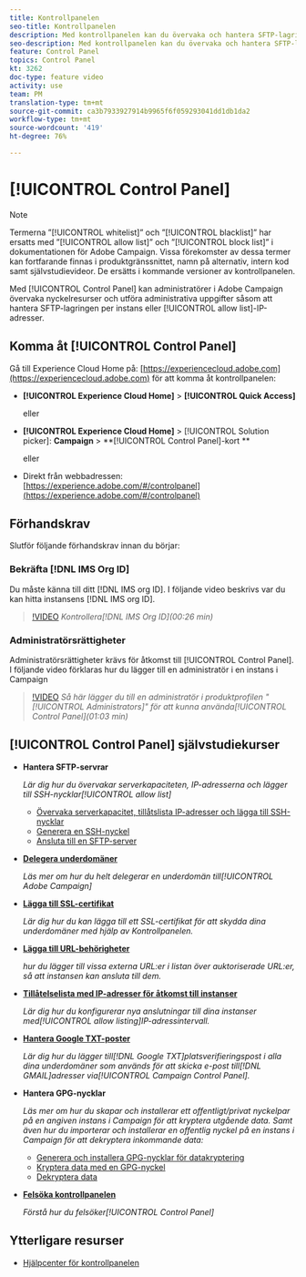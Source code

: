```yaml
---
title: Kontrollpanelen
seo-title: Kontrollpanelen
description: Med kontrollpanelen kan du övervaka och hantera SFTP-lagringen per instans och tillåtelselista IP-adresser.
seo-description: Med kontrollpanelen kan du övervaka och hantera SFTP-lagringen per instans och tillåtslista IP-adresser.
feature: Control Panel
topics: Control Panel
kt: 3262
doc-type: feature video
activity: use
team: PM
translation-type: tm+mt
source-git-commit: ca3b7933927914b9965f6f059293041dd1db1da2
workflow-type: tm+mt
source-wordcount: '419'
ht-degree: 76%

---
```



# [!UICONTROL Control Panel]

>[!NOTE]
>
>Termerna ”[!UICONTROL whitelist]” och ”[!UICONTROL blacklist]” har ersatts med ”[!UICONTROL allow list]” och ”[!UICONTROL block list]” i dokumentationen för Adobe Campaign.
>Vissa förekomster av dessa termer kan fortfarande finnas i produktgränssnittet, namn på alternativ, intern kod samt självstudievideor. De ersätts i kommande versioner av kontrollpanelen.

Med [!UICONTROL Control Panel] kan administratörer i Adobe Campaign övervaka nyckelresurser och utföra administrativa uppgifter såsom att hantera SFTP-lagringen per instans eller [!UICONTROL allow list]-IP-adresser.

## Komma åt [!UICONTROL Control Panel]

Gå till Experience Cloud Home på: [https://experiencecloud.adobe.com](https://experiencecloud.adobe.com) för att komma åt kontrollpanelen:

* **[!UICONTROL Experience Cloud Home]** > **[!UICONTROL Quick Access]**

   eller
* **[!UICONTROL Experience Cloud Home]**  > [!UICONTROL Solution picker]: **Campaign** > **[!UICONTROL Control Panel]-kort **

   eller

* Direkt från webbadressen: [https://experience.adobe.com/#/controlpanel](https://experience.adobe.com/#/controlpanel)

## Förhandskrav

Slutför följande förhandskrav innan du börjar:

### Bekräfta [!DNL IMS Org ID]

Du måste känna till ditt [!DNL IMS org ID]. I följande video beskrivs var du kan hitta instansens [!DNL IMS org ID].

>[!VIDEO](https://video.tv.adobe.com/v/27183?quality=12)
*Kontrollera[!DNL IMS Org ID](00:26 min)*

### Administratörsrättigheter

Administratörsrättigheter krävs för åtkomst till [!UICONTROL Control Panel].
I följande video förklaras hur du lägger till en administratör i en instans i Campaign

>[!VIDEO](https://video.tv.adobe.com/v/27147?quality=12)
*Så här lägger du till en administratör i produktprofilen &quot;[!UICONTROL Administrators]&quot; för att kunna använda[!UICONTROL Control Panel](01:03 min)*

## [!UICONTROL Control Panel] självstudiekurser

* **Hantera SFTP-servrar**

   *Lär dig hur du övervakar serverkapaciteten, IP-adresserna och lägger till SSH-nycklar[!UICONTROL allow list]*

   * [Övervaka serverkapacitet, tillåtslista IP-adresser och lägga till SSH-nycklar](/help/acc/monitoring-campaign-classic/control-panel/monitoring-server-capacity-allow-listing-adding-ssh-key.md)
   * [Generera en SSH-nyckel](/help/acc/monitoring-campaign-classic/control-panel/generate-ssh-key.md)
   * [Ansluta till en SFTP-server](/help/acc/monitoring-campaign-classic/control-panel/connect-to-sftp-server.md)

* **[Delegera underdomäner](/help/acc/monitoring-campaign-classic/control-panel/subdomain-delegation.md)**

   *Läs mer om hur du helt delegerar en underdomän till[!UICONTROL Adobe Campaign]*

* **[Lägga till SSL-certifikat](/help/acc/monitoring-campaign-classic/control-panel/adding-ssl-certificates.md)**

   *Lär dig hur du kan lägga till ett SSL-certifikat för att skydda dina underdomäner med hjälp av Kontrollpanelen.*

* **[Lägga till URL-behörigheter](/help/acc/monitoring-campaign-classic/control-panel/adding-url-permissions.md)**

   *hur du lägger till vissa externa URL:er i listan över auktoriserade URL:er, så att instansen kan ansluta till dem.*

* **[Tillåtelselista med IP-adresser för åtkomst till instanser](/help/acc/monitoring-campaign-classic/control-panel/ip-allow-listing.md)**

   *Lär dig hur du konfigurerar nya anslutningar till dina instanser med[!UICONTROL allow listing]IP-adressintervall.*

* **[Hantera Google TXT-poster](/help/acc/monitoring-campaign-classic/control-panel/google-txt-record-management.md)**

   *Lär dig hur du lägger till[!DNL Google TXT]platsverifieringspost i alla dina underdomäner som används för att skicka e-post till[!DNL GMAIL]adresser via[!UICONTROL Campaign Control Panel].*

* **Hantera GPG-nycklar**

   *Läs mer om hur du skapar och installerar ett offentligt/privat nyckelpar på en angiven instans i Campaign för att kryptera utgående data. Samt även hur du importerar och installerar en offentlig nyckel på en instans i Campaign för att dekryptera inkommande data:*

   * [Generera och installera GPG-nycklar för datakryptering](./gpg-key-management/generating-and-installing-gpg-keys-for-data-encryption.md)
   * [Kryptera data med en GPG-nyckel](./gpg-key-management/using-a-gpg-key-to-encrypt-data.md)
   * [Dekryptera data](./gpg-key-management/decrypting-data.md)

* **[Felsöka kontrollpanelen](/help/acc/monitoring-campaign-classic/control-panel/trouble-shooting.md)**

   *Förstå hur du felsöker[!UICONTROL Control Panel]*

## Ytterligare resurser

* [Hjälpcenter för kontrollpanelen](https://docs.adobe.com/content/help/sv-SE/control-panel/using/control-panel-home.html)
